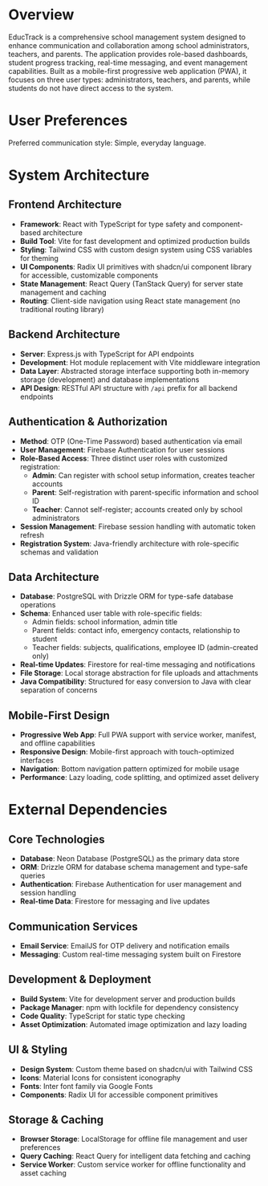 # Overview

EducTrack is a comprehensive school management system designed to enhance communication and collaboration among school administrators, teachers, and parents. The application provides role-based dashboards, student progress tracking, real-time messaging, and event management capabilities. Built as a mobile-first progressive web application (PWA), it focuses on three user types: administrators, teachers, and parents, while students do not have direct access to the system.

# User Preferences

Preferred communication style: Simple, everyday language.

# System Architecture

## Frontend Architecture
- **Framework**: React with TypeScript for type safety and component-based architecture
- **Build Tool**: Vite for fast development and optimized production builds
- **Styling**: Tailwind CSS with custom design system using CSS variables for theming
- **UI Components**: Radix UI primitives with shadcn/ui component library for accessible, customizable components
- **State Management**: React Query (TanStack Query) for server state management and caching
- **Routing**: Client-side navigation using React state management (no traditional routing library)

## Backend Architecture
- **Server**: Express.js with TypeScript for API endpoints
- **Development**: Hot module replacement with Vite middleware integration
- **Data Layer**: Abstracted storage interface supporting both in-memory storage (development) and database implementations
- **API Design**: RESTful API structure with `/api` prefix for all backend endpoints

## Authentication & Authorization
- **Method**: OTP (One-Time Password) based authentication via email
- **User Management**: Firebase Authentication for user sessions
- **Role-Based Access**: Three distinct user roles with customized registration:
  - **Admin**: Can register with school setup information, creates teacher accounts
  - **Parent**: Self-registration with parent-specific information and school ID
  - **Teacher**: Cannot self-register; accounts created only by school administrators
- **Session Management**: Firebase session handling with automatic token refresh
- **Registration System**: Java-friendly architecture with role-specific schemas and validation

## Data Architecture
- **Database**: PostgreSQL with Drizzle ORM for type-safe database operations
- **Schema**: Enhanced user table with role-specific fields:
  - Admin fields: school information, admin title
  - Parent fields: contact info, emergency contacts, relationship to student
  - Teacher fields: subjects, qualifications, employee ID (admin-created only)
- **Real-time Updates**: Firestore for real-time messaging and notifications
- **File Storage**: Local storage abstraction for file uploads and attachments
- **Java Compatibility**: Structured for easy conversion to Java with clear separation of concerns

## Mobile-First Design
- **Progressive Web App**: Full PWA support with service worker, manifest, and offline capabilities
- **Responsive Design**: Mobile-first approach with touch-optimized interfaces
- **Navigation**: Bottom navigation pattern optimized for mobile usage
- **Performance**: Lazy loading, code splitting, and optimized asset delivery

# External Dependencies

## Core Technologies
- **Database**: Neon Database (PostgreSQL) as the primary data store
- **ORM**: Drizzle ORM for database schema management and type-safe queries
- **Authentication**: Firebase Authentication for user management and session handling
- **Real-time Data**: Firestore for messaging and live updates

## Communication Services
- **Email Service**: EmailJS for OTP delivery and notification emails
- **Messaging**: Custom real-time messaging system built on Firestore

## Development & Deployment
- **Build System**: Vite for development server and production builds
- **Package Manager**: npm with lockfile for dependency consistency  
- **Code Quality**: TypeScript for static type checking
- **Asset Optimization**: Automated image optimization and lazy loading

## UI & Styling
- **Design System**: Custom theme based on shadcn/ui with Tailwind CSS
- **Icons**: Material Icons for consistent iconography
- **Fonts**: Inter font family via Google Fonts
- **Components**: Radix UI for accessible component primitives

## Storage & Caching
- **Browser Storage**: LocalStorage for offline file management and user preferences
- **Query Caching**: React Query for intelligent data fetching and caching
- **Service Worker**: Custom service worker for offline functionality and asset caching
